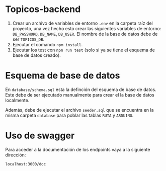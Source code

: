 # Topicos-backend

1. Crear un archivo de variables de entorno `.env` en la carpeta raíz del proyecto, una vez hecho esto crear las siguientes variables de entorno: `DB_PASSWORD`, `DB_NAME`, `DB_USER`. El nombre de la base de datos debe de ser `TOPICOS_DB`.
2. Ejecutar el comando `npm install`.
3. Ejecutar los test con `npm run test` (solo si ya se tiene el esquema de base de datos creado).

# Esquema de base de datos

En `database/schema.sql` esta la definción del esquema de base de datos. Este debe de ser ejecutado manualmente para crear el la base de datos localmente.

Además, debe de ejecutar el archivo `seeder.sql` que se encuentra en la misma carpeta `database` para poblar las tablas `RUTA` y `ARDUINO`.

# Uso de swagger

Para acceder a la documentación de los endpoints vaya a la siguiente dirección:

```bash
localhost:3000/doc
```

